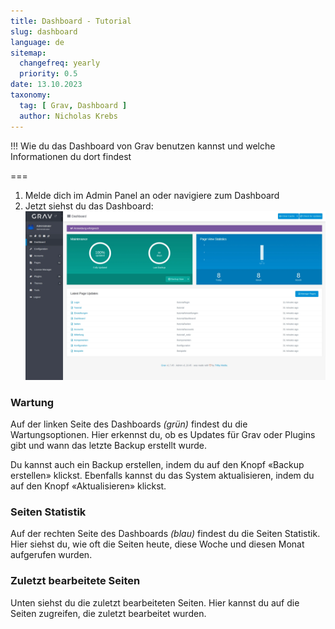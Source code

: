 ```yaml
---
title: Dashboard - Tutorial
slug: dashboard
language: de
sitemap:
  changefreq: yearly
  priority: 0.5
date: 13.10.2023
taxonomy:
  tag: [ Grav, Dashboard ]
  author: Nicholas Krebs
---
```


!!! Wie du das Dashboard von Grav benutzen kannst und welche Informationen du dort findest

===

1. Melde dich im Admin Panel an oder navigiere zum Dashboard
2. Jetzt siehst du das Dashboard:
![Screenshot Dashboard](dashboard.webp?lightbox)

### Wartung
Auf der linken Seite des Dashboards _(grün)_ findest du die Wartungsoptionen. Hier erkennst du, ob es Updates für Grav oder Plugins gibt und wann das letzte Backup erstellt wurde.

Du kannst auch ein Backup erstellen, indem du auf den Knopf «Backup erstellen» klickst. Ebenfalls kannst du das System aktualisieren, indem du auf den Knopf «Aktualisieren» klickst.

### Seiten Statistik
Auf der rechten Seite des Dashboards _(blau)_ findest du die Seiten Statistik. Hier siehst du, wie oft die Seiten heute, diese Woche und diesen Monat aufgerufen wurden.

### Zuletzt bearbeitete Seiten
Unten siehst du die zuletzt bearbeiteten Seiten. Hier kannst du auf die Seiten zugreifen, die zuletzt bearbeitet wurden.
